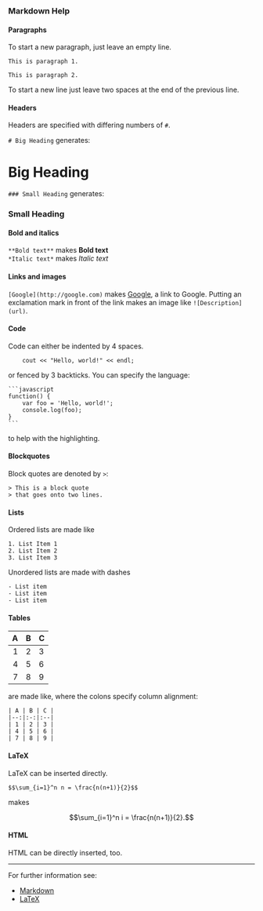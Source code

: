 ### Markdown Help

#### Paragraphs

To start a new paragraph, just leave an empty line.

```text
This is paragraph 1.

This is paragraph 2.
```

To start a new line just leave two spaces at the end of the previous line.

#### Headers

Headers are specified with differing numbers of `#`.

`# Big Heading` generates:

# Big Heading

`### Small Heading` generates:

### Small Heading

#### Bold and italics

`**Bold text**` makes **Bold text**  
`*Italic text*` makes *Italic text*

#### Links and images

`[Google](http://google.com)` makes [Google](http://google.com), a link to Google. Putting an exclamation mark in front of the link makes an image like `![Description](url)`.

#### Code

Code can either be indented by 4 spaces.

```text
    cout << "Hello, world!" << endl;
```

or fenced by 3 backticks. You can specify the language:

    ```javascript
    function() {
        var foo = 'Hello, world!';
        console.log(foo);
    }
    ```

to help with the highlighting.

#### Blockquotes

Block quotes are denoted by `>`:

```text
> This is a block quote
> that goes onto two lines.
```

#### Lists

Ordered lists are made like

```text
1. List Item 1
2. List Item 2
3. List Item 3
```

Unordered lists are made with dashes

```text
- List item
- List item
- List item
```

#### Tables


| A | B | C |
|--:|:-:|:--|
| 1 | 2 | 3 |
| 4 | 5 | 6 |
| 7 | 8 | 9 |

are made like, where the colons specify column alignment:

```text
| A | B | C |
|--:|:-:|:--|
| 1 | 2 | 3 |
| 4 | 5 | 6 |
| 7 | 8 | 9 |
```
    
#### LaTeX

LaTeX can be inserted directly.

```text
$$\sum_{i=1}^n n = \frac{n(n+1)}{2}$$
```
    
makes

$$\sum_{i=1}^n i = \frac{n(n+1)}{2}.$$

#### HTML

HTML can be directly inserted, too.

---------

For further information see:

- [Markdown](https://github.com/adam-p/markdown-here/wiki/Markdown-Cheatsheet)
- [LaTeX](http://www.artofproblemsolving.com/wiki/index.php/LaTeX:Math)
